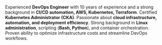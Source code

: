 Experienced **DevOps Engineer** with 10 years of experience and a strong background in **CI/CD automation, AWS, Kubernetes, Terraform**. Certified **Kubernetes Administrator (CKA)**. Passionate about **cloud infrastructure, automation, and deployment efficiency**. Strong background in **Linux administration**, scripting (**Bash, Python**), and container orchestration. Proven ability to optimize infrastructure costs and streamline DevOps workflows.

<!--
**fedorovdima/fedorovdima** is a ✨ _special_ ✨ repository because its `README.md` (this file) appears on your GitHub profile.

Here are some ideas to get you started:

- 🔭 I’m currently working on ...
- 🌱 I’m currently learning ...
- 👯 I’m looking to collaborate on ...
- 🤔 I’m looking for help with ...
- 💬 Ask me about ...
- 📫 How to reach me: ...
- 😄 Pronouns: ...
- ⚡ Fun fact: ...
-->
